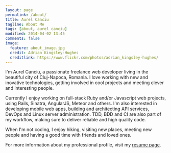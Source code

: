 ```yaml
---
layout: page
permalink: /about/
title: Aurel Canciu
tagline: About Me
tags: [about, aurel canciu]
modified: 2014-04-02 13:45
comments: false
image:
  feature: about_image.jpg
  credit: Adrian Kingsley-Hughes
  creditlink: https://www.flickr.com/photos/adrian_kingsley-hughes/
---
```


I'm Aurel Canciu, a passionate freelance web developer living in
the beautiful city of Cluj-Napoca, Romania. I love working with new and inovative
technologies, getting involved in cool projects and meeting clever and
interesting people.

Currently I enjoy working on full-stack Ruby and/or Javascript web projects,
using Rails, Sinatra, AngularJS, Meteor and others. I'm also interested in
developing mobile web apps, building and architecting API services, DevOps and
Linux server administration. TDD, BDD and CI are also part of my workflow,
making sure to deliver reliable and high quality code.

When I'm not coding, I enjoy hiking, visiting new places, meeting new people
and having a good time with friends and loved ones.

For more information about my professional profile, visit my [resume page](/resume/).
